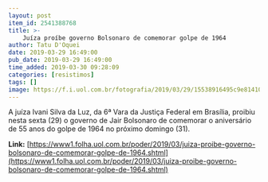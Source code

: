 ```yaml
---
layout: post
item_id: 2541388768
title: >-
    Juíza proíbe governo Bolsonaro de comemorar golpe de 1964
author: Tatu D'Oquei
date: 2019-03-29 16:49:00
pub_date: 2019-03-29 16:49:00
time_added: 2019-03-30 09:28:09
categories: [resistimos]
tags: []
image: https://f.i.uol.com.br/fotografia/2019/03/29/15538916495c9e81410f6ba_1553891649_3x2_rt.jpg
---
```


A juíza Ivani Silva da Luz, da 6ª Vara da Justiça Federal em Brasília, proibiu nesta sexta (29) o governo de Jair Bolsonaro de comemorar o aniversário de 55 anos do golpe de 1964 no próximo domingo (31).

**Link:** [https://www1.folha.uol.com.br/poder/2019/03/juiza-proibe-governo-bolsonaro-de-comemorar-golpe-de-1964.shtml](https://www1.folha.uol.com.br/poder/2019/03/juiza-proibe-governo-bolsonaro-de-comemorar-golpe-de-1964.shtml)

